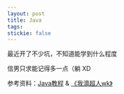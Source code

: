 ```yaml
---
layout: post
title: Java
tags:
stickie: false
---
```


最近开了不少坑，不知道能学到什么程度

信男只求能记得多一点（躺 XD

参考资料：[Java教程](https://www.runoob.com/java/java-tutorial.html) & [《我滴超人wk》](https://www.bilibili.com/video/BV1DJ411B7cG?from=search&seid=6020398693251441202)
